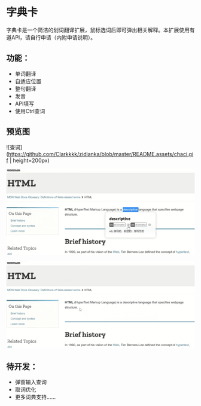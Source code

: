 # 字典卡

字典卡是一个简洁的划词翻译扩展，鼠标选词后即可弹出相关解释。本扩展使用有道API，请自行申请（内附申请说明）。

## 功能：

- 单词翻译
- 自适应位置
- 整句翻译
- 发音
- API填写
- 使用Ctrl查词

## 预览图

![查词](https://github.com/Clarkkkk/zidianka/blob/master/README.assets/chaci.gif | height=200px)

![发音](https://github.com/Clarkkkk/zidianka/blob/master/README.assets/fayin.gif)

![整句翻译](https://github.com/Clarkkkk/zidianka/blob/master/README.assets/chajuzi.gif)

## 待开发：

- 弹窗输入查询
- 取词优化
- 更多词典支持……
